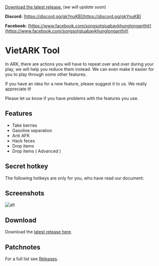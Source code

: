 [Download the latest release.](https://github.com/giangpham175/viet-ark-tool/tags) (*we will update soon*)

**Discord:** [https://discord.gg/gkYnuKB](https://discord.gg/gkYnuKB)

**Facebook:** [https://www.facebook.com/songsotgiuabaykhunglonganthit](https://www.facebook.com/songsotgiuabaykhunglonganthit)

# VietARK Tool
In ARK, there are actions you will have to repeat over and over during your play, we will help you reduce them instead. We can even make it easier for you to play through some other features.

If you have an idea for a new feature, please suggest it to us. We really appreciate it!

Please let us know if you have problems with the features you use.

## Features
- Take berries
- Gasoline separation
- Anti AFK
- Hack feces
- Drop items
- Drop items ( Advanced )

## Secret hotkey
The following hotkeys are only for you, who have read our document:


## Screenshots
![alt](https://cdn.discordapp.com/attachments/325451313867653130/853455624398045184/vietark.PNG)

## Download
Download the [latest release here](https://github.com/giangpham175/viet-ark-tool/tags).

## Patchnotes
For a full list see [Releases](https://github.com/giangpham175/viet-ark-tool/tags).
